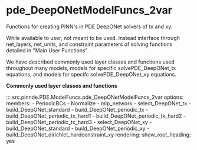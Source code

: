 # pde_DeepONetModelFuncs_2var

Functions for creating PINN's in PDE DeepONet solvers of tx and xy.

While available to user, not meant to be used. Instead interface through
net_layers, net_units, and constraint parameters of solving functions detailed
in "Main User Functions".

We have described commonly used layer classes and functions used throughout many models, models for specific 
solvePDE_DeepONet_tx equations, and models for specifc solvePDE_DeepONet_xy equations.

**Commonly used layer classes and functions**

::: src.pinnde.PDE.ModelFuncs.pde_DeepONetModelFuncs_2var
    options:
        members:
            - PeriodicBCs
            - Normalize
            - mlp_network
            - select_DeepONet_tx
            - build_DeepONet_standard
            - build_DeepONet_periodic_tx
            - build_DeepONet_periodic_tx_hard1
            - build_DeepONet_periodic_tx_hard2
            - build_DeepONet_periodic_tx_hard3
            - select_DeepONet_xy
            - build_DeepONet_standard
            - build_DeepONet_periodic_xy
            - build_DeepONet_dirichlet_hardconstraint_xy
    rendering:
      show_root_heading: yes